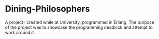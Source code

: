 # Dining-Philosophers
A project I created while at University, programmed in Erlang. The purpose of the project was to showcase the programming deadlock and attempt to work around it.
